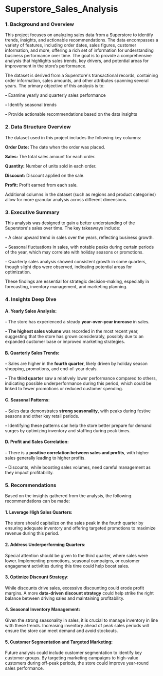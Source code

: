 # Superstore_Sales_Analysis

### 1. Background and Overview

This project focuses on analyzing sales data from a Superstore to identify trends, insights, and actionable recommendations. The data encompasses a variety of features, including order dates, sales figures, customer information, and more, offering a rich set of information for understanding business performance over time. The goal is to provide a comprehensive analysis that highlights sales trends, key drivers, and potential areas for improvement in the store’s performance.

The dataset is derived from a Superstore's transactional records, containing order information, sales amounts, and other attributes spanning several years. The primary objective of this analysis is to:

**-** Examine yearly and quarterly sales performance

**-** Identify seasonal trends

**-** Provide actionable recommendations based on the data insights

### 2. Data Structure Overview

The dataset used in this project includes the following key columns:

**Order Date:** The date when the order was placed.

**Sales:** The total sales amount for each order.

**Quantity:** Number of units sold in each order.

**Discount:** Discount applied on the sale.

**Profit:** Profit earned from each sale.

Additional columns in the dataset (such as regions and product categories) allow for more granular analysis across different dimensions.

### 3. Executive Summary

This analysis was designed to gain a better understanding of the Superstore's sales over time. The key takeaways include:

**-** A clear upward trend in sales over the years, reflecting business growth.

**-** Seasonal fluctuations in sales, with notable peaks during certain periods of the year, which may correlate with holiday seasons or promotions.

**-** Quarterly sales analysis showed consistent growth in some quarters, though slight dips were observed, indicating potential areas for optimization.

These findings are essential for strategic decision-making, especially in forecasting, inventory management, and marketing planning.

### 4. Insights Deep Dive

#### A. Yearly Sales Analysis:

**-** The store has experienced a steady **year-over-year increase** in sales.

**-** **The highest sales volume** was recorded in the most recent year, suggesting that the store has grown considerably, possibly due to an expanded customer base or improved marketing strategies.

#### B. Quarterly Sales Trends:

**-** Sales are higher in the **fourth quarter**, likely driven by holiday season shopping, promotions, and end-of-year deals.

**-** The **third quarter** saw a relatively lower performance compared to others, indicating possible underperformance during this period, which could be linked to fewer promotions or reduced customer spending.

#### C. Seasonal Patterns:

**-** Sales data demonstrates **strong seasonality**, with peaks during festive seasons and other key retail periods.

**-** Identifying these patterns can help the store better prepare for demand surges by optimizing inventory and staffing during peak times.

#### D. Profit and Sales Correlation:

**-** There is a **positive correlation between sales and profits**, with higher sales generally leading to higher profits.

**-** Discounts, while boosting sales volumes, need careful management as they impact profitability.

### 5. Recommendations

Based on the insights gathered from the analysis, the following recommendations can be made:

#### 1. Leverage High Sales Quarters:
The store should capitalize on the sales peak in the fourth quarter by ensuring adequate inventory and offering targeted promotions to maximize revenue during this period.

#### 2. Address Underperforming Quarters:
Special attention should be given to the third quarter, where sales were lower. Implementing promotions, seasonal campaigns, or customer engagement activities during this time could help boost sales.

#### 3. Optimize Discount Strategy:
While discounts drive sales, excessive discounting could erode profit margins. A more **data-driven discount strategy** could help strike the right balance between driving sales and maintaining profitability.

#### 4. Seasonal Inventory Management:
Given the strong seasonality in sales, it is crucial to manage inventory in line with these trends. Increasing inventory ahead of peak sales periods will ensure the store can meet demand and avoid stockouts.

#### 5. Customer Segmentation and Targeted Marketing:
Future analysis could include customer segmentation to identify key customer groups. By targeting marketing campaigns to high-value customers during off-peak periods, the store could improve year-round sales performance.




